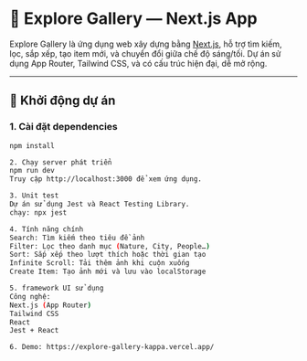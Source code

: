 # 📸 Explore Gallery — Next.js App

Explore Gallery là ứng dụng web xây dựng bằng [Next.js](https://nextjs.org), hỗ trợ tìm kiếm, lọc, sắp xếp, tạo item mới, và chuyển đổi giữa chế độ sáng/tối. Dự án sử dụng App Router, Tailwind CSS, và có cấu trúc hiện đại, dễ mở rộng.

---

## 🚀 Khởi động dự án

### 1. Cài đặt dependencies

```bash
npm install

2. Chạy server phát triển
npm run dev
Truy cập http://localhost:3000 để xem ứng dụng.

3. Unit test
Dự án sử dụng Jest và React Testing Library.
chạy: npx jest

4. Tính năng chính
Search: Tìm kiếm theo tiêu đề ảnh
Filter: Lọc theo danh mục (Nature, City, People…)
Sort: Sắp xếp theo lượt thích hoặc thời gian tạo
Infinite Scroll: Tải thêm ảnh khi cuộn xuống
Create Item: Tạo ảnh mới và lưu vào localStorage

5. framework UI sử dụng
Công nghệ:
Next.js (App Router)
Tailwind CSS
React
Jest + React

6. Demo: https://explore-gallery-kappa.vercel.app/